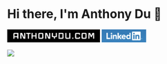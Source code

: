 # Hi there, I'm Anthony Du 👋

[<img src="./assets/anthonydu.com_2x.jpg" height="30" />](https://www.anthonydu.com)
[<img src="./assets/linkedin.png" height="30" />](https://www.linkedin.com/in/antdu/)

<picture><img src="https://skillicons.dev/icons?i=java,py,ts,nextjs,tailwind,supabase,cloudflare&theme=dark" /></picture>

<!--
**anthonydu/anthonydu** is a ✨ _special_ ✨ repository because its `README.md` (this file) appears on your GitHub profile.

Here are some ideas to get you started:

- 🔭 I’m currently working on ...
- 🌱 I’m currently learning ...
- 👯 I’m looking to collaborate on ...
- 🤔 I’m looking for help with ...
- 💬 Ask me about ...
- 📫 How to reach me: ...
- 😄 Pronouns: ...
- ⚡ Fun fact: ...
-->
